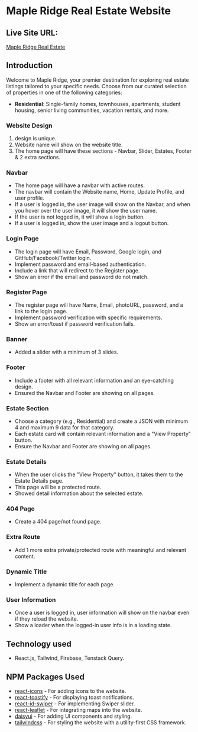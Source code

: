 
# Maple Ridge Real Estate Website

## Live Site URL:
[Maple Ridge Real Estate](https://residential-real-estate-1aef9.web.app/)

## Introduction
Welcome to Maple Ridge, your premier destination for exploring real estate listings tailored to your specific needs. Choose from our curated selection of properties in one of the following categories:

- **Residential**: Single-family homes, townhouses, apartments, student housing, senior living communities, vacation rentals, and more.


### Website Design
1. design is unique.
2. Website name will show on the website title.
3. The home page will have these sections - Navbar, Slider, Estates, Footer & 2 extra sections.

### Navbar
- The home page will have a navbar with active routes.
- The navbar will contain the Website name, Home, Update Profile, and user profile.
- If a user is logged in, the user image will show on the Navbar, and when you hover over the user image, it will show the user name.
- If the user is not logged in, it will show a login button.
- If a user is logged in, show the user image and a logout button.

### Login Page
- The login page will have Email, Password, Google login, and GitHub/Facebook/Twitter login.
- Implement password and email-based authentication.
- Include a link that will redirect to the Register page.
- Show an error if the email and password do not match.

### Register Page
- The register page will have Name, Email, photoURL, password, and a link to the login page.
- Implement password verification with specific requirements.
- Show an error/toast if password verification fails.

### Banner
- Added a slider with a minimum of 3 slides.

### Footer
- Include a footer with all relevant information and an eye-catching design.
- Ensured the Navbar and Footer are showing on all pages.

### Estate Section
- Choose a category (e.g., Residential) and create a JSON with minimum 4 and maximum 9 data for that category.
- Each estate card will contain relevant information and a "View Property" button.
- Ensure the Navbar and Footer are showing on all pages.

### Estate Details
- When the user clicks the "View Property" button, it takes them to the Estate Details page.
- This page will be a protected route.
- Showed detail information about the selected estate.

### 404 Page
- Create a 404 page/not found page.

### Extra Route
- Add 1 more extra private/protected route with meaningful and relevant content.

### Dynamic Title
- Implement a dynamic title for each page.

### User Information
- Once a user is logged in, user information will show on the navbar even if they reload the website.
- Show a loader when the logged-in user info is in a loading state.

## Technology used
- React.js, Tailwind, Firebase, Tenstack Query.


 ## NPM Packages Used
- [react-icons](https://www.npmjs.com/package/react-icons) - For adding icons to the website.
- [react-toastify](https://www.npmjs.com/package/react-toastify) - For displaying toast notifications.
- [react-id-swiper](https://www.npmjs.com/package/react-id-swiper) - For implementing Swiper slider.
- [react-leaflet](https://www.npmjs.com/package/react-leaflet) - For integrating maps into the website.
- [daisyui](https://www.npmjs.com/package/daisyui) - For adding UI components and styling.
- [tailwindcss](https://www.npmjs.com/package/tailwindcss) - For styling the website with a utility-first CSS framework.
